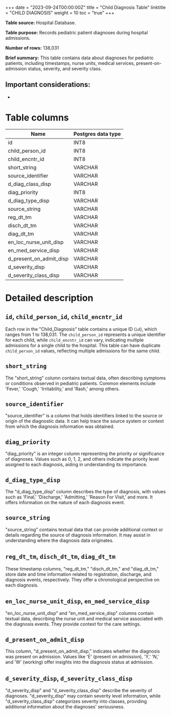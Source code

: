 +++
date = "2023-09-24T00:00:00Z"
title = "Child Diagnosis Table"
linktitle = "CHILD DIAGNOSIS"
weight = 10
toc = "true"
+++

**Table source:** Hospital Database.

**Table purpose:** Records pediatric patient diagnoses during hospital admissions.

**Number of rows:** 138,031

**Brief summary:**
This table contains data about diagnoses for pediatric patients, including timestamps, nurse units, medical services, present-on-admission status, severity, and severity class.

**Important considerations:**
- 
- 

# Table columns

Name | Postgres data type
---- | ----
id | INT8
child\_person\_id | INT8
child\_encntr\_id | INT8
short\_string | VARCHAR
source\_identifier | VARCHAR
d\_diag\_class\_disp | VARCHAR
diag\_priority | INT8
d\_diag\_type\_disp | VARCHAR
source\_string | VARCHAR
reg\_dt\_tm | VARCHAR
disch\_dt\_tm | VARCHAR
diag\_dt\_tm | VARCHAR
en\_loc\_nurse\_unit\_disp | VARCHAR
en\_med\_service\_disp | VARCHAR
d\_present\_on\_admit\_disp | VARCHAR
d\_severity\_disp | VARCHAR
d\_severity\_class\_disp | VARCHAR

# Detailed description

## `id`, `child_person_id`, `child_encntr_id`
Each row in the "Child_Diagnosis" table contains a unique ID (`id`), which ranges from 1 to 138,031. The `child_person_id` represents a unique identifier for each child, while `child_encntr_id` can vary, indicating multiple admissions for a single child to the hospital. This table can have duplicate `child_person_id` values, reflecting multiple admissions for the same child.

## `short_string`
The "short_string" column contains textual data, often describing symptoms or conditions observed in pediatric patients. Common elements include 'Fever,' 'Cough,' 'Irritability,' and 'Rash,' among others.

## `source_identifier`
"source_identifier" is a column that holds identifiers linked to the source or origin of the diagnostic data. It can help trace the source system or context from which the diagnosis information was obtained.

## `diag_priority`
"diag_priority" is an integer column representing the priority or significance of diagnoses. Values such as 0, 1, 2, and others indicate the priority level assigned to each diagnosis, aiding in understanding its importance.

## `d_diag_type_disp`
The "d_diag_type_disp" column describes the type of diagnosis, with values such as 'Final,' 'Discharge,' 'Admitting,' 'Reason For Visit,' and more. It offers information on the nature of each diagnosis event.

## `source_string`
"source_string" contains textual data that can provide additional context or details regarding the source of diagnosis information. It may assist in understanding where the diagnosis data originates.

## `reg_dt_tm`, `disch_dt_tm`, `diag_dt_tm`
These timestamp columns, "reg_dt_tm," "disch_dt_tm," and "diag_dt_tm," store date and time information related to registration, discharge, and diagnosis events, respectively. They offer a chronological perspective on each diagnosis.

## `en_loc_nurse_unit_disp`, `en_med_service_disp`
"en_loc_nurse_unit_disp" and "en_med_service_disp" columns contain textual data, describing the nurse unit and medical service associated with the diagnosis events. They provide context for the care settings.

## `d_present_on_admit_disp`
This column, "d_present_on_admit_disp," indicates whether the diagnosis was present on admission. Values like 'E' (present on admission), 'Y,' 'N,' and 'W' (working) offer insights into the diagnosis status at admission.

## `d_severity_disp`, `d_severity_class_disp`
"d_severity_disp" and "d_severity_class_disp" describe the severity of diagnoses. "d_severity_disp" may contain severity level information, while "d_severity_class_disp" categorizes severity into classes, providing additional information about the diagnoses' seriousness.
